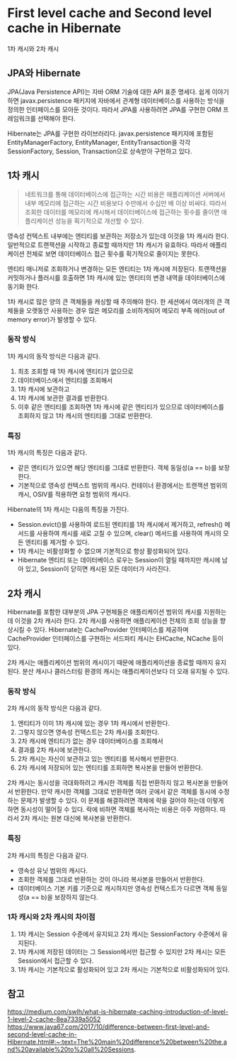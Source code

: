 # First level cache and Second level cache in Hibernate
1차 캐시와 2차 캐시

## JPA와 Hibernate    
JPA(Java Persistence API)는 자바 ORM 기술에 대한 API 표준 명세다. 쉽게 이야기하면 javax.persistence 패키지에 자바에서 관계형 데이터베이스를 사용하는 방식을 정의한 인터페이스를 모아둔 것이다. 따라서 JPA를 사용하려면 JPA를 구현한 ORM 프레임워크를 선택해야 한다.  

Hibernate는 JPA를 구현한 라이브러리다. javax.persistence 패키지에 포함된 EntityManagerFactory, EntityManager, EntityTransaction을 각각 SessionFactory, Session, Transaction으로 상속받아 구현하고 있다.

## 1차 캐시

> 네트워크를 통해 데이터베이스에 접근하는 시간 비용은 애플리케이션 서버에서 내부 메모리에 접근하는 시간 비용보다 수만에서 수십만 배 이상 비싸다. 따라서 조회한 데이터를 메모리에 캐시해서 데이터베이스에 접근하는 횟수를 줄이면 애플리케이션 성능을 획기적으로 개선할 수 있다.  

영속성 컨텍스트 내부에는 엔티티를 보관하는 저장소가 있는데 이것을 1차 캐시라 한다. 일반적으로 트랜잭션을 시작하고 종료할 때까지만 1차 캐시가 유효하다. 따라서 애플리케이션 전체로 보면 데이터베이스 접근 횟수를 획기적으로 줄이지는 못한다.

엔티티 매니저로 조회하거나 변경하는 모든 엔티티는 1차 캐시에 저장된다. 트랜잭션을 커밋하거나 플러시를 호출하면 1차 캐시에 있는 엔티티의 변경 내역을 데이터베이스에 동기화 한다.  

1차 캐시로 많은 양의 큰 객체들을 캐싱할 때 주의해야 한다. 한 세션에서 여러개의 큰 객체들을 오랫동안 사용하는 경우 많은 메모리를 소비하게되어 메모리 부족 에러(out of memory error)가 발생할 수 있다.

### 동작 방식
1차 캐시의 동작 방식은 다음과 같다.
1. 최초 조회할 때 1차 캐시에 엔티티가 없으므로
2. 데이터베이스에서 엔티티를 조회해서
3. 1차 캐시에 보관하고
4. 1차 캐시에 보관한 결과를 반환한다.
5. 이후 같은 엔티티를 조회하면 1차 캐시에 같은 엔티티가 있으므로 데이터베이스를 조회하지 않고 1차 캐시의 엔티티를 그대로 반환한다.

### 특징
1차 캐시의 특징은 다음과 같다.
- 같은 엔티티가 있으면 해당 엔티티를 그대로 반환한다. 객체 동일성(a == b)를 보장한다.
- 기본적으로 영속성 컨텍스트 범위의 캐시다. 컨테이너 환경에서는 트랜잭션 범위의 캐시, OSIV를 적용하면 요청 범위의 캐시다.

Hibernate의 1차 캐시는 다음의 특징을 가진다.
- Session.evict()를 사용하여 로드된 엔티티를 1차 캐시에서 제거하고, refresh() 메서드를 사용하여 캐시를 새로 고칠 수 있으며, clear() 메서드를 사용하여 캐시의 모든 엔티티를 제거할 수 있다.
- 1차 캐시는 비활성화할 수 없으며 기본적으로 항상 활성화되어 있다.
- Hibernate 엔티티 또는 데이터베이스 로우는 Session이 열릴 때까지만 캐시에 남아 있고, Session이 닫히면 캐시된 모든 데이터가 사라진다.

## 2차 캐시
Hibernate를 포함한 대부분의 JPA 구현체들은 애플리케이션 범위의 캐시를 지원하는데 이것을 2차 캐시라 한다. 2차 캐시를 사용하면 애플리케이션 전체의 조회 성능을 향상시킬 수 있다. Hibernate는 CacheProvider 인터페이스를 제공하며 CacheProvider 인터페이스를 구현하는 서드파티 캐시는 EHCache, NCache 등이 있다.  

2차 캐시는 애플리케이션 범위의 캐시이기 때문에 애플리케이션을 종료할 때까지 유지된다. 분산 캐시나 클러스터링 환경의 캐시는 애플리케이션보다 더 오래 유지될 수 있다.

### 동작 방식
2차 캐시의 동작 방식은 다음과 같다.
1. 엔티티가 이미 1차 캐시에 있는 경우 1차 캐시에서 반환한다.
2. 그렇지 않으면 영속성 컨텍스트는 2차 캐시를 조회한다.
3. 2차 캐시에 엔티티가 없는 경우 데이터베이스를 조회해서
4. 결과를 2차 캐시에 보관한다.
5. 2차 캐시는 자신이 보관하고 있는 엔티티를 복사해서 반환한다.
6. 2차 캐시에 저장되어 있는 엔티티를 조회하면 복사본을 만들어 반환한다.

2차 캐시는 동시성을 극대화하려고 캐시한 객체를 직접 반환하지 않고 복사본을 만들어서 반환한다. 만약 캐시한 객체를 그대로 반환하면 여러 곳에서 같은 객체를 동시에 수정하는 문제가 발생할 수 있다. 이 문제를 해결하려면 객체에 락을 걸어야 하는데 이렇게 하면 동시성이 떨어질 수 있다. 락에 비하면 객체를 복사하는 비용은 아주 저렴하다. 따라서 2차 캐시는 원본 대신에 복사본을 반환한다.

### 특징
2차 캐시의 특징은 다음과 같다.
- 영속성 유닛 범위의 캐시다.
- 조회한 객체를 그대로 반환하는 것이 아니라 복사본을 만들어서 반환한다.
- 데이터베이스 기본 키를 기준으로 캐시하지만 영속성 컨텍스트가 다르면 객체 동일성(a == b)을 보장하지 않는다.

### 1차 캐시와 2차 캐시의 차이점
1. 1차 캐시는 Session 수준에서 유지되고 2차 캐시는 SessionFactory 수준에서 유지된다.
2. 1차 캐시에 저장된 데이터는 그 Session에서만 접근할 수 있지만 2차 캐시는 모든 Session에서 접근할 수 있다.
3. 1차 캐시는 기본적으로 활성화되어 있고 2차 캐시는 기본적으로 비활성화되어 있다.

## 참고
https://medium.com/swlh/what-is-hibernate-caching-introduction-of-level-1-level-2-cache-8ea7339a5052  
https://www.java67.com/2017/10/difference-between-first-level-and-second-level-cache-in-Hibernate.html#:~:text=The%20main%20difference%20between%20the,and%20available%20to%20all%20Sessions.  
